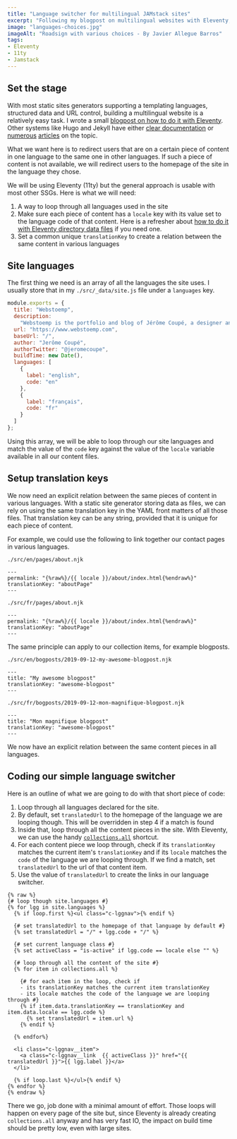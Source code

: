 ```yaml
---
title: "Language switcher for multilingual JAMstack sites"
excerpt: "Following my blogpost on multilingual websites with Eleventy, I had several questions about how to build a language switcher. Here is the simple approach I generally use."
image: "languages-choices.jpg"
imageAlt: "Roadsign with various choices - By Javier Allegue Barros"
tags:
- Eleventy
- 11ty
- Jamstack
---
```


## Set the stage

With most static sites generators supporting a templating languages, structured data and URL control, building a multilingual website is a relatively easy task. I wrote a small [blogpost on how to do it with Eleventy](/blog/multilingual-sites-eleventy/). Other systems like Hugo and Jekyll have either [clear documentation](https://gohugo.io/content-management/multilingual/) or [numerous](https://www.sylvaindurand.org/making-jekyll-multilingual/) [articles](https://forestry.io/blog/creating-a-multilingual-blog-with-jekyll/) on the topic.

What we want here is to redirect users that are on a certain piece of content in one language to the same one in other languages. If such a piece of content is not available, we will redirect users to the homepage of the site in the language they chose.

We will be using Eleventy (11ty) but the general approach is usable with most other SSGs. Here is what we will need:

1. A way to loop through all languages used in the site
2. Make sure each piece of content has a `locale` key with its value set to the language code of that content. Here is a refresher about [how to do it with Eleventy directory data files](/blog/multilingual-sites-eleventy/) if you need one.
3. Set a common unique `translationKey` to create a relation between the same content in various languages

## Site languages

The first thing we need is an array of all the languages the site uses. I usually store that in my `./src/_data/site.js` file under a `languages` key.

```js
module.exports = {
  title: "Webstoemp",
  description:
    "Webstoemp is the portfolio and blog of Jérôme Coupé, a designer and front-end developer from Brussels, Belgium.",
  url: "https://www.webstoemp.com",
  baseUrl: "/",
  author: "Jerôme Coupé",
  authorTwitter: "@jeromecoupe",
  buildTime: new Date(),
  languages: [
    {
      label: "english",
      code: "en"
    },
    {
      label: "français",
      code: "fr"
    }
  ]
};
```

Using this array, we will be able to loop through our site languages and match the value of the `code` key against the value of the `locale` variable available in all our content files.

## Setup translation keys

We now need an explicit relation between the same pieces of content in various languages. With a static site generator storing data as files, we can rely on using the same translation key in the YAML front matters of all those files. That translation key can be any string, provided that it is unique for each piece of content.

For example, we could use the following  to link together our contact pages in various languages.

`./src/en/pages/about.njk`
```twig
---
permalink: "{%raw%}/{{ locale }}/about/index.html{%endraw%}"
translationKey: "aboutPage"
---
```

`./src/fr/pages/about.njk`
```text
---
permalink: "{%raw%}/{{ locale }}/about/index.html{%endraw%}"
translationKey: "aboutPage"
---
```

The same principle can apply to our collection items, for example blogposts.

`./src/en/bogposts/2019-09-12-my-awesome-blogpost.njk`
```twig
---
title: "My awesome blogpost"
translationKey: "awesome-blogpost"
---
```

`./src/fr/bogposts/2019-09-12-mon-magnifique-blogpost.njk`
```twig
---
title: "Mon magnifique blogpost"
translationKey: "awesome-blogpost"
---
```

We now have an explicit relation between the same content pieces in all languages.

## Coding our simple language switcher

Here is an outline of what we are going to do with that short piece of code:

1. Loop through all languages declared for the site.
2. By default, set `translatedUrl` to the homepage of the language we are looping though. This will be overridden in step 4 if a match is found
3. Inside that, loop through all the content pieces in the site. With Eleventy, we can use the handy [`collections.all`](https://www.11ty.io/docs/collections/#the-special-all-collection) shortcut.
4. For each content piece we loop through, check if its `translationKey` matches the current item's `translationKey` and if its `locale` matches the `code` of the language we are looping through. If we find a match, set `translatedUrl` to the url of that content item.
5. Use the value of `translatedUrl` to create the links in our language switcher.

```twig
{% raw %}
{# loop though site.languages #}
{% for lgg in site.languages %}
  {% if loop.first %}<ul class="c-lggnav">{% endif %}

  {# set translatedUrl to the homepage of that language by default #}
  {% set translatedUrl = "/" + lgg.code + "/" %}

  {# set current language class #}
  {% set activeClass = "is-active" if lgg.code == locale else "" %}

  {# loop through all the content of the site #}
  {% for item in collections.all %}

    {# for each item in the loop, check if
    - its translationKey matches the current item translationKey
    - its locale matches the code of the language we are looping through #}
    {% if item.data.translationKey == translationKey and item.data.locale == lgg.code %}
      {% set translatedUrl = item.url %}
    {% endif %}

  {% endfor%}

  <li class="c-lggnav__item">
    <a class="c-lggnav__link  {{ activeClass }}" href="{{ translatedUrl }}">{{ lgg.label }}</a>
  </li>

  {% if loop.last %}</ul>{% endif %}
{% endfor %}
{% endraw %}
```

There we go, job done with a minimal amount of effort. Those loops will happen on every page of the site but, since Eleventy is already creating `collections.all` anyway and has very fast IO, the impact on build time should be pretty low, even with large sites.
